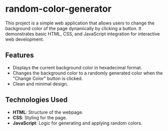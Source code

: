# random-color-generator

This project is a simple web application that allows users to change the background color of the page dynamically by clicking a button. It demonstrates basic HTML, CSS, and JavaScript integration for interactive web development.

## Features

- Displays the current background color in hexadecimal format.
- Changes the background color to a randomly generated color when the "Change Color" button is clicked.
- Clean and minimal design.

## Technologies Used

- **HTML**: Structure of the webpage.
- **CSS**: Styling for the page.
- **JavaScript**: Logic for generating and applying random colors.